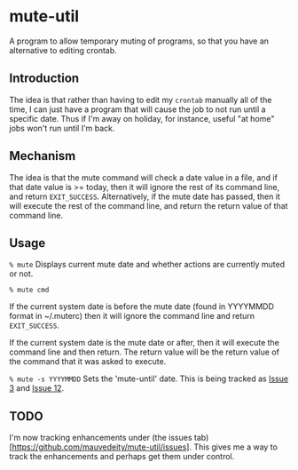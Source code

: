 # mute-util

A program to allow temporary muting of programs, so that you have
an alternative to editing crontab.

## Introduction

The idea is that rather than having to edit my `crontab` manually all
of the time, I can just have a program that will cause the job to not
run until a specific date. Thus if I'm away on holiday, for instance,
useful "at home" jobs won't run until I'm back.

## Mechanism

The idea is that the mute command will check a date value in a
file, and if that date value is >= today, then it will 
ignore the rest of its command line, and return
`EXIT_SUCCESS`. Alternatively, if the mute date has passed, then it
will execute the rest of the command line, and return the return value
of that command line.

## Usage

``` % mute ``` Displays current mute date and whether actions are 
currently muted or not.

``` % mute cmd ```

If the current system date is before the mute date (found in YYYYMMDD
format in ~/.muterc) then it will ignore the command line and return
`EXIT_SUCCESS`.

If the current system date is the mute date or after, then it will execute
the command line and then return. The return value will be the return value
of the command that it was asked to execute.

``` % mute -s YYYYMMDD ``` Sets the 'mute-until' date. This is being tracked as
[Issue 3](https://github.com/mauvedeity/mute-util/issues/3) and
[Issue 12](https://github.com/mauvedeity/mute-util/issues/12).

## TODO

I'm now tracking enhancements under (the issues tab)[https://github.com/mauvedeity/mute-util/issues].
This gives me a way to track the enhancements and perhaps get them under control.
